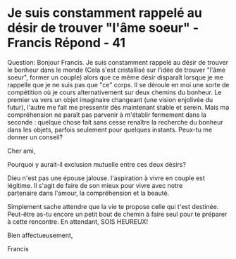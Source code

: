 # Je suis constamment rappelé au désir de trouver "l'âme soeur" - Francis Répond - 41

Question: Bonjour Francis. Je suis constamment rappel&eacute; au d&eacute;sir de trouver le bonheur dans le monde (Cela s'est cristallis&eacute; sur l'id&eacute;e de trouver &quot;l'&acirc;me soeur&quot;, former un couple) alors que ce m&ecirc;me d&eacute;sir dispara&icirc;t lorsque je me rappelle que je ne suis pas que &quot;ce&quot; corps. Il se d&eacute;roule en moi une sorte de comp&eacute;tition o&ugrave; je cours alternativement sur deux chemins du bonheur. Le premier va vers un objet imaginaire changeant (une vision enjoliv&eacute;e du futur), l'autre me fait me pressentir d&egrave;s maintenant stable et serein. Mais ma compr&eacute;hension ne para&icirc;t pas parvenir &agrave; m'&eacute;tablir fermement dans la seconde : quelque chose fait sans cesse rena&icirc;tre la recherche du bonheur dans les objets, parfois seulement pour quelques instants. Peux-tu me donner un conseil?&nbsp;

Cher ami,

Pourquoi y aurait-il exclusion mutuelle entre ces deux d&eacute;sirs?

Dieu n'est pas une &eacute;pouse jalouse. l'aspiration &agrave; vivre en couple est l&eacute;gitime. Il s'agit de faire de son mieux pour vivre&nbsp;avec notre partenaire&nbsp;dans l'amour, la compr&eacute;hension et la beaut&eacute;.&nbsp;

Simplement sache attendre que la vie te propose celle qui t'est destin&eacute;e. Peut-&ecirc;tre as-tu encore un petit bout de chemin &agrave; faire seul pour te pr&eacute;parer &agrave; cette rencontre. En attendant, SOIS HEUREUX!

Bien affectueusement,

Francis

